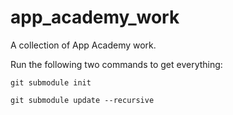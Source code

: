 app_academy_work
================

A collection of App Academy work.

Run the following two commands to get everything: 

    git submodule init

    git submodule update --recursive
